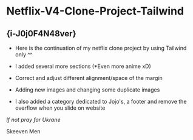 # Netflix-V4-Clone-Project-Tailwind
## {i-J0j0F4N48ver}

* Here is the continuation of my netflix clone project by using Tailwind only ^^

* I added several more sections (*Even more anime xD)

* Correct and adjust different alignment/space of the margin

* Adding new images and changing some duplicate images 

* I also added a category dedicated to Jojo's, a footer and remove the overflow when you slide on website

 *If not pray for Ukrane*

Skeeven Men

